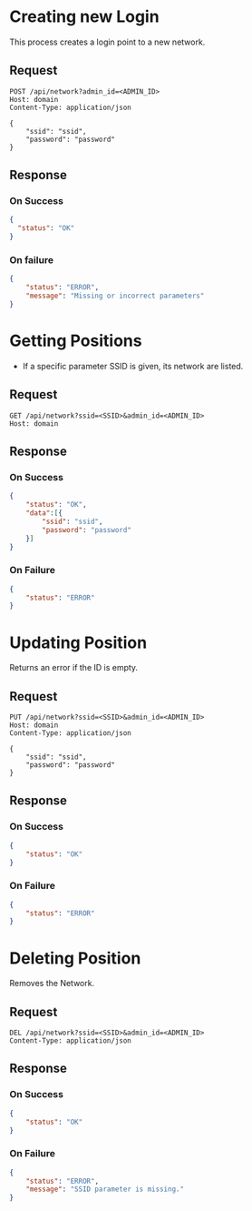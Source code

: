 # Creating new Login

This process creates a login point to a new network.

## Request
```http
POST /api/network?admin_id=<ADMIN_ID>
Host: domain
Content-Type: application/json

{
    "ssid": "ssid",
    "password": "password"
}
```
## Response

### On Success
```json
{
  "status": "OK"
}
```

### On failure
```json
{
    "status": "ERROR",
    "message": "Missing or incorrect parameters"
}
```

# Getting Positions
- If a specific parameter SSID is given, its network are listed.

## Request
```http
GET /api/network?ssid=<SSID>&admin_id=<ADMIN_ID>
Host: domain
```

## Response
### On Success
```json
{
    "status": "OK",
    "data":[{
        "ssid": "ssid",
        "password": "password"
    }]
}
```
### On Failure
```json
{
    "status": "ERROR"
}
```

# Updating Position
Returns an error if the ID is empty.

## Request
```http
PUT /api/network?ssid=<SSID>&admin_id=<ADMIN_ID>
Host: domain
Content-Type: application/json

{
    "ssid": "ssid",
    "password": "password"
}
```

## Response
### On Success
```json
{
    "status": "OK"
}
```

### On Failure
```json
{
    "status": "ERROR"
}
```

# Deleting Position
Removes the Network.

## Request
```http
DEL /api/network?ssid=<SSID>&admin_id=<ADMIN_ID>
Content-Type: application/json
```

## Response
### On Success
```json
{
    "status": "OK"
}
```
### On Failure
```json
{
    "status": "ERROR",
    "message": "SSID parameter is missing."
}
```
